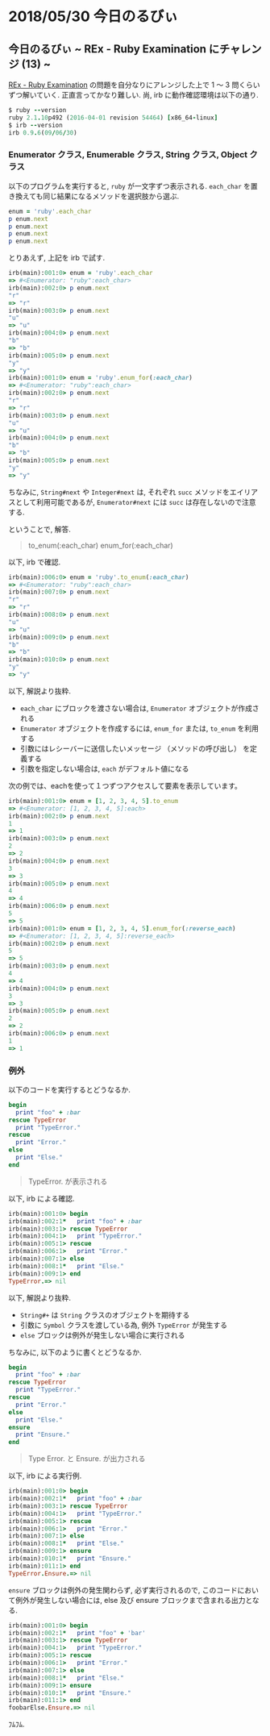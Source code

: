 # 2018/05/30 今日のるびぃ

## 今日のるびぃ ~ REx - Ruby Examination にチャレンジ (13) ~

[REx - Ruby Examination](https://rex.libertyfish.co.jp/) の問題を自分なりにアレンジした上で 1 〜 3 問くらいずつ解いていく. 正直言ってかなり難しい. 尚, irb に動作確認環境は以下の通り.

```ruby
$ ruby --version
ruby 2.1.10p492 (2016-04-01 revision 54464) [x86_64-linux]
$ irb --version
irb 0.9.6(09/06/30)
```

### Enumerator クラス, Enumerable クラス, String クラス, Object クラス

以下のプログラムを実行すると, `ruby` が一文字ずつ表示される.
`each_char` を置き換えても同じ結果になるメソッドを選択肢から選ぶ.

```ruby
enum = 'ruby'.each_char
p enum.next
p enum.next
p enum.next
p enum.next
```

とりあえず, 上記を irb で試す.

```ruby
irb(main):001:0> enum = 'ruby'.each_char
=> #<Enumerator: "ruby":each_char>
irb(main):002:0> p enum.next
"r"
=> "r"
irb(main):003:0> p enum.next
"u"
=> "u"
irb(main):004:0> p enum.next
"b"
=> "b"
irb(main):005:0> p enum.next
"y"
=> "y"
irb(main):001:0> enum = 'ruby'.enum_for(:each_char)
=> #<Enumerator: "ruby":each_char>
irb(main):002:0> p enum.next
"r"
=> "r"
irb(main):003:0> p enum.next
"u"
=> "u"
irb(main):004:0> p enum.next
"b"
=> "b"
irb(main):005:0> p enum.next
"y"
=> "y"
```

ちなみに, `String#next` や `Integer#next` は, それぞれ `succ` メソッドをエイリアスとして利用可能であるが, `Enumerator#next` には `succ` は存在しないので注意する.

ということで, 解答.

> to_enum(:each_char)
> enum_for(:each_char)

以下, irb で確認.

```ruby
irb(main):006:0> enum = 'ruby'.to_enum(:each_char)
=> #<Enumerator: "ruby":each_char>
irb(main):007:0> p enum.next
"r"
=> "r"
irb(main):008:0> p enum.next
"u"
=> "u"
irb(main):009:0> p enum.next
"b"
=> "b"
irb(main):010:0> p enum.next
"y"
=> "y"
```

以下, 解説より抜粋.

* `each_char` にブロックを渡さない場合は, `Enumerator` オブジェクトが作成される
* `Enumerator` オブジェクトを作成するには, `enum_for` または, `to_enum` を利用する
* 引数にはレシーバーに送信したいメッセージ （メソッドの呼び出し） を定義する
* 引数を指定しない場合は, `each` がデフォルト値になる

次の例では、eachを使って１つずつアクセスして要素を表示しています。

```ruby
irb(main):001:0> enum = [1, 2, 3, 4, 5].to_enum
=> #<Enumerator: [1, 2, 3, 4, 5]:each>
irb(main):002:0> p enum.next
1
=> 1
irb(main):003:0> p enum.next
2
=> 2
irb(main):004:0> p enum.next
3
=> 3
irb(main):005:0> p enum.next
4
=> 4
irb(main):006:0> p enum.next
5
=> 5
irb(main):001:0> enum = [1, 2, 3, 4, 5].enum_for(:reverse_each)
=> #<Enumerator: [1, 2, 3, 4, 5]:reverse_each>
irb(main):002:0> p enum.next
5
=> 5
irb(main):003:0> p enum.next
4
=> 4
irb(main):004:0> p enum.next
3
=> 3
irb(main):005:0> p enum.next
2
=> 2
irb(main):006:0> p enum.next
1
=> 1
```

### 例外

以下のコードを実行するとどうなるか.

```ruby
begin
  print "foo" + :bar
rescue TypeError
  print "TypeError."
rescue
  print "Error."
else
  print "Else."
end
```

> TypeError. が表示される

以下, irb による確認.

```ruby
irb(main):001:0> begin
irb(main):002:1*   print "foo" + :bar
irb(main):003:1> rescue TypeError
irb(main):004:1>   print "TypeError."
irb(main):005:1> rescue
irb(main):006:1>   print "Error."
irb(main):007:1> else
irb(main):008:1*   print "Else."
irb(main):009:1> end
TypeError.=> nil
```

以下, 解説より抜粋.

* `String#+` は `String` クラスのオブジェクトを期待する
* 引数に `Symbol` クラスを渡している為, 例外 `TypeError` が発生する 
* `else` ブロックは例外が発生しない場合に実行される

ちなみに, 以下のように書くとどうなるか.

```ruby
begin
  print "foo" + :bar
rescue TypeError
  print "TypeError."
rescue
  print "Error."
else
  print "Else."
ensure
  print "Ensure."
end
```

> Type Error. と Ensure. が出力される

以下, irb による実行例.

```ruby
irb(main):001:0> begin
irb(main):002:1*   print "foo" + :bar
irb(main):003:1> rescue TypeError
irb(main):004:1>   print "TypeError."
irb(main):005:1> rescue
irb(main):006:1>   print "Error."
irb(main):007:1> else
irb(main):008:1*   print "Else."
irb(main):009:1> ensure
irb(main):010:1*   print "Ensure."
irb(main):011:1> end
TypeError.Ensure.=> nil
```

`ensure` ブロックは例外の発生関わらず, 必ず実行されるので, このコードにおいて例外が発生しない場合には, else 及び ensure ブロックまで含まれる出力となる.

```ruby
irb(main):001:0> begin
irb(main):002:1*   print "foo" + 'bar'
irb(main):003:1> rescue TypeError
irb(main):004:1>   print "TypeError."
irb(main):005:1> rescue
irb(main):006:1>   print "Error."
irb(main):007:1> else
irb(main):008:1*   print "Else."
irb(main):009:1> ensure
irb(main):010:1*   print "Ensure."
irb(main):011:1> end
foobarElse.Ensure.=> nil
```

ﾌﾑﾌﾑ.

